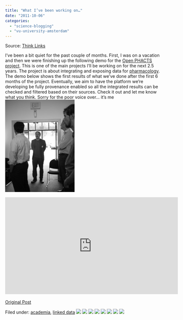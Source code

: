 ```yaml
---
title: "What I’ve been working on…"
date: "2011-10-06"
categories: 
  - "science-blogging"
  - "vu-university-amsterdam"
---
```


Source: [Think Links](http://thinklinks.wordpress.com/feed/)

I’ve been a bit quiet for the past couple of months. First, I was on a vacation and then we were finishing up the following demo for the [Open PHACTS project](http://www.openphacts.org). This is one of the main projects I’ll be working on for the next 2.5 years. The project is about integrating and exposing data for [pharmacology](http://en.wikipedia.org/wiki/Pharmacology). The demo below shows the first results of what we’ve done after the first 6 months of the project. Eventually, we aim to have the platform we’re developing be fully provenance enabled so all the integrated results can be checked and filtered based on their sources. Check it out and let me know what you think. Sorry for the poor voice over… it’s me ![:-)](images/icon_smile.gif)

<iframe width="560" height="315" src="http://www.youtube.com/embed/DH_RlnO4-P0?rel=0&amp;hd=1" frameborder="0" allowfullscreen></iframe>

[Original Post](http://thinklinks.wordpress.com/2011/10/06/what-ive-been-working-on/)

Filed under: [academia](http://thinklinks.wordpress.com/category/academia/), [linked data](http://thinklinks.wordpress.com/category/linked-data/) [![](http://feeds.wordpress.com/1.0/comments/thinklinks.wordpress.com/324/)](http://feeds.wordpress.com/1.0/gocomments/thinklinks.wordpress.com/324/) [![](http://feeds.wordpress.com/1.0/delicious/thinklinks.wordpress.com/324/)](http://feeds.wordpress.com/1.0/godelicious/thinklinks.wordpress.com/324/) [![](http://feeds.wordpress.com/1.0/facebook/thinklinks.wordpress.com/324/)](http://feeds.wordpress.com/1.0/gofacebook/thinklinks.wordpress.com/324/) [![](http://feeds.wordpress.com/1.0/twitter/thinklinks.wordpress.com/324/)](http://feeds.wordpress.com/1.0/gotwitter/thinklinks.wordpress.com/324/) [![](http://feeds.wordpress.com/1.0/stumble/thinklinks.wordpress.com/324/)](http://feeds.wordpress.com/1.0/gostumble/thinklinks.wordpress.com/324/) [![](http://feeds.wordpress.com/1.0/digg/thinklinks.wordpress.com/324/)](http://feeds.wordpress.com/1.0/godigg/thinklinks.wordpress.com/324/) [![](http://feeds.wordpress.com/1.0/reddit/thinklinks.wordpress.com/324/)](http://feeds.wordpress.com/1.0/goreddit/thinklinks.wordpress.com/324/) ![](http://stats.wordpress.com/b.gif?host=thinklinks.wordpress.com&blog=5274753&post=324&subd=thinklinks&ref=&feed=1)
